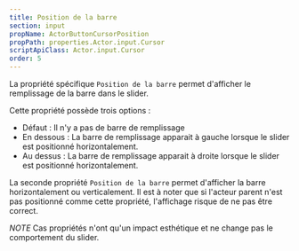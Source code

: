 ```yaml
---
title: Position de la barre
section: input
propName: ActorButtonCursorPosition
propPath: properties.Actor.input.Cursor
scriptApiClass: Actor.input.Cursor
order: 5
---
```

La propriété spécifique `Position de la barre` permet d'afficher le remplissage de la barre dans le slider.

Cette propriété possède trois options :
- Défaut : Il n'y a pas de barre de remplissage
- En dessous : La barre de remplissage apparait à gauche lorsque le slider est positionné horizontalement.
- Au dessus : La barre de remplissage apparait à droite lorsque le slider est positionné horizontalement.

La seconde propriété `Position de la barre` permet d'afficher la barre horizontalement ou verticalement.
Il est à noter que si l'acteur parent n'est pas positionné comme cette propriété, l'affichage risque de ne pas être correct.

*NOTE*
Cas propriétés n'ont qu'un impact esthétique et ne change pas le comportement du slider.